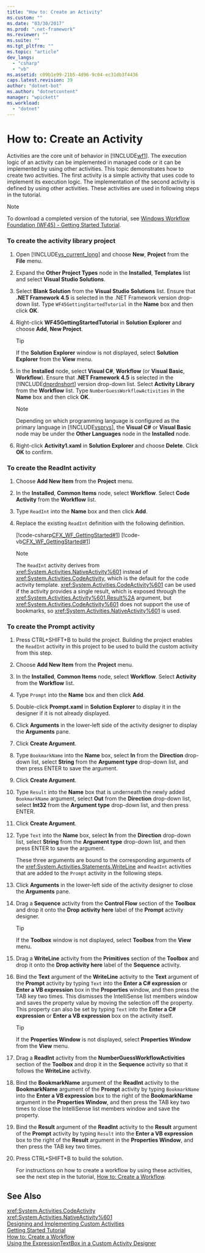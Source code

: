 ```yaml
---
title: "How to: Create an Activity"
ms.custom: ""
ms.date: "03/30/2017"
ms.prod: ".net-framework"
ms.reviewer: ""
ms.suite: ""
ms.tgt_pltfrm: ""
ms.topic: "article"
dev_langs: 
  - "csharp"
  - "vb"
ms.assetid: c09b1e99-21b5-4d96-9c04-ec31db3f4436
caps.latest.revision: 39
author: "dotnet-bot"
ms.author: "dotnetcontent"
manager: "wpickett"
ms.workload: 
  - "dotnet"
---
```

# How to: Create an Activity
Activities are the core unit of behavior in [!INCLUDE[wf1](../../../includes/wf1-md.md)]. The execution logic of an activity can be implemented in managed code or it can be implemented by using other activities. This topic demonstrates how to create two activities. The first activity is a simple activity that uses code to implement its execution logic. The implementation of the second activity is defined by using other activities. These activities are used in following steps in the tutorial.  
  
> [!NOTE]
>  To download a completed version of the tutorial, see [Windows Workflow Foundation (WF45) - Getting Started Tutorial](http://go.microsoft.com/fwlink/?LinkID=248976).  
  
### To create the activity library project  
  
1.  Open [!INCLUDE[vs_current_long](../../../includes/vs-current-long-md.md)] and choose **New**,  **Project** from the **File** menu.  
  
2.  Expand the **Other Project Types** node in the **Installed**, **Templates** list and select **Visual Studio Solutions**.  
  
3.  Select **Blank Solution** from the **Visual Studio Solutions** list. Ensure that **.NET Framework 4.5** is selected in the .NET Framework version drop-down list. Type `WF45GettingStartedTutorial` in the **Name** box and then click **OK**.  
  
4.  Right-click **WF45GettingStartedTutorial** in **Solution Explorer** and choose **Add**, **New Project**.  
  
    > [!TIP]
    >  If the **Solution Explorer** window is not displayed, select **Solution Explorer** from the **View** menu.  
  
5.  In the **Installed** node, select **Visual C#**, **Workflow** (or **Visual Basic**, **Workflow**). Ensure that **.NET Framework 4.5** is selected in the [!INCLUDE[dnprdnshort](../../../includes/dnprdnshort-md.md)] version drop-down list. Select **Activity Library** from the **Workflow** list. Type `NumberGuessWorkflowActivities` in the **Name** box and then click **OK**.  
  
    > [!NOTE]
    >  Depending on which programming language is configured as the primary language in [!INCLUDE[vsprvs](../../../includes/vsprvs-md.md)], the **Visual C#** or **Visual Basic** node may be under the **Other Languages** node in the **Installed** node.  
  
6.  Right-click **Activity1.xaml** in **Solution Explorer** and choose **Delete**. Click **OK** to confirm.  
  
### To create the ReadInt activity  
  
1.  Choose **Add New Item** from the **Project** menu.  
  
2.  In the **Installed**, **Common Items** node, select **Workflow**. Select **Code Activity** from the **Workflow** list.  
  
3.  Type `ReadInt` into the **Name** box and then click **Add**.  
  
4.  Replace the existing `ReadInt` definition with the following definition.  
  
     [!code-csharp[CFX_WF_GettingStarted#1](../../../samples/snippets/csharp/VS_Snippets_CFX/cfx_wf_gettingstarted/cs/readint.cs#1)]
     [!code-vb[CFX_WF_GettingStarted#1](../../../samples/snippets/visualbasic/VS_Snippets_CFX/cfx_wf_gettingstarted/vb/readint.vb#1)]  
  
    > [!NOTE]
    >  The `ReadInt` activity derives from <xref:System.Activities.NativeActivity%601> instead of <xref:System.Activities.CodeActivity>, which is the default for the code activity template. <xref:System.Activities.CodeActivity%601> can be used if the activity provides a single result, which is exposed through the <xref:System.Activities.Activity%601.Result%2A> argument, but <xref:System.Activities.CodeActivity%601> does not support the use of bookmarks, so <xref:System.Activities.NativeActivity%601> is used.  
  
### To create the Prompt activity  
  
1.  Press CTRL+SHIFT+B to build the project. Building the project enables the `ReadInt` activity in this project to be used to build the custom activity from this step.  
  
2.  Choose **Add New Item** from the **Project** menu.  
  
3.  In the **Installed**, **Common Items** node, select **Workflow**. Select **Activity** from the **Workflow** list.  
  
4.  Type `Prompt` into the **Name** box and then click **Add**.  
  
5.  Double-click **Prompt.xaml** in **Solution Explorer** to display it in the designer if it is not already displayed.  
  
6.  Click **Arguments** in the lower-left side of the activity designer to display the **Arguments** pane.  
  
7.  Click **Create Argument**.  
  
8.  Type `BookmarkName` into the **Name** box, select **In** from the **Direction** drop-down list, select **String** from the **Argument type** drop-down list, and then press ENTER to save the argument.  
  
9. Click **Create Argument**.  
  
10. Type `Result` into the **Name** box that is underneath the newly added `BookmarkName` argument, select **Out** from the **Direction** drop-down list, select **Int32** from the **Argument type** drop-down list, and then press ENTER.  
  
11. Click **Create Argument**.  
  
12. Type `Text` into the **Name** box, select **In** from the **Direction** drop-down list, select **String** from the **Argument type** drop-down list, and then press ENTER to save the argument.  
  
     These three arguments are bound to the corresponding arguments of the <xref:System.Activities.Statements.WriteLine> and `ReadInt` activities that are added to the `Prompt` activity in the following steps.  
  
13. Click **Arguments** in the lower-left side of the activity designer to close the **Arguments** pane.  
  
14. Drag a **Sequence** activity from the **Control Flow** section of the **Toolbox** and drop it onto the **Drop activity here** label of the **Prompt** activity designer.  
  
    > [!TIP]
    >  If the **Toolbox** window is not displayed, select **Toolbox** from the **View** menu.  
  
15. Drag a **WriteLine** activity from the **Primitives** section of the **Toolbox** and drop it onto the **Drop activity here** label of the **Sequence** activity.  
  
16. Bind the **Text** argument of the **WriteLine** activity to the **Text** argument of the **Prompt** activity by typing `Text` into the **Enter a C# expression** or **Enter a VB expression** box in the **Properties** window, and then press the TAB key two times. This dismisses the IntelliSense list members window and saves the property value by moving the selection off the property. This property can also be set by typing `Text` into the **Enter a C# expression** or **Enter a VB expression** box on the activity itself.  
  
    > [!TIP]
    >  If the **Properties Window** is not displayed, select **Properties Window** from the **View** menu.  
  
17. Drag a **ReadInt** activity from the **NumberGuessWorkflowActivities** section of the **Toolbox** and drop it in the **Sequence** activity so that it follows the **WriteLine** activity.  
  
18. Bind the **BookmarkName** argument of the **ReadInt** activity to the **BookmarkName** argument of the **Prompt** activity by typing `BookmarkName` into the **Enter a VB expression** box to the right of the **BookmarkName** argument in the **Properties Window**, and then press the TAB key two times to close the IntelliSense list members window and save the property.  
  
19. Bind the **Result** argument of the **ReadInt** activity to the **Result** argument of the **Prompt** activity by typing `Result` into the **Enter a VB expression** box to the right of the **Result** argument in the **Properties Window**, and then press the TAB key two times.  
  
20. Press CTRL+SHIFT+B to build the solution.  
  
     For instructions on how to create a workflow by using these activities, see the next step in the tutorial, [How to: Create a Workflow](../../../docs/framework/windows-workflow-foundation/how-to-create-a-workflow.md).  
  
## See Also  
 <xref:System.Activities.CodeActivity>  
 <xref:System.Activities.NativeActivity%601>  
 [Designing and Implementing Custom Activities](../../../docs/framework/windows-workflow-foundation/designing-and-implementing-custom-activities.md)  
 [Getting Started Tutorial](../../../docs/framework/windows-workflow-foundation/getting-started-tutorial.md)  
 [How to: Create a Workflow](../../../docs/framework/windows-workflow-foundation/how-to-create-a-workflow.md)  
 [Using the ExpressionTextBox in a Custom Activity Designer](../../../docs/framework/windows-workflow-foundation/samples/using-the-expressiontextbox-in-a-custom-activity-designer.md)
